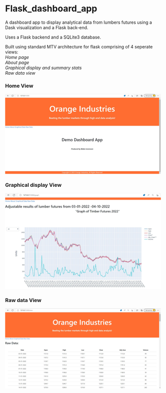 # Flask_dashboard_app
A dashboard app to display analytical data from lumbers futures using a Dask visualization and a Flask back-end.

Uses a Flask backend and a SQLite3 database.

Built using standard MTV architecture for flask comprising of 4 seperate views:<br>
<i>Home page</i><br>
<i>About page</i><br>
<i>Graphical display and summary stats</i><br>
<i>Raw data view</i><br>

<h3>Home View</h3>

![Home page view](https://github.com/balive053/Flask_dashboard_app/blob/main/static/Screenshot_home_view.jpg)

<h3>Graphical display View </h3>

![Graphical display view](https://github.com/balive053/Flask_dashboard_app/blob/main/static/Screenshot_graph_view.jpg)

<h3>Raw data View </h3>

![Raw data view](https://github.com/balive053/Flask_dashboard_app/blob/main/static/Screenshot_rawdata_view.jpg)
